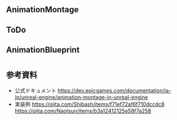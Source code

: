 ## AnimationMontage

## ToDo

## AnimationBlueprint

#


## 参考資料
* 公式ドキュメント
https://dev.epicgames.com/documentation/ja-jp/unreal-engine/animation-montage-in-unreal-engine
* 実装例
https://qiita.com/Shibash/items/f71ef72af6f710dccdc8
https://qiita.com/Naotsun/items/b3a12412125e58f7a258